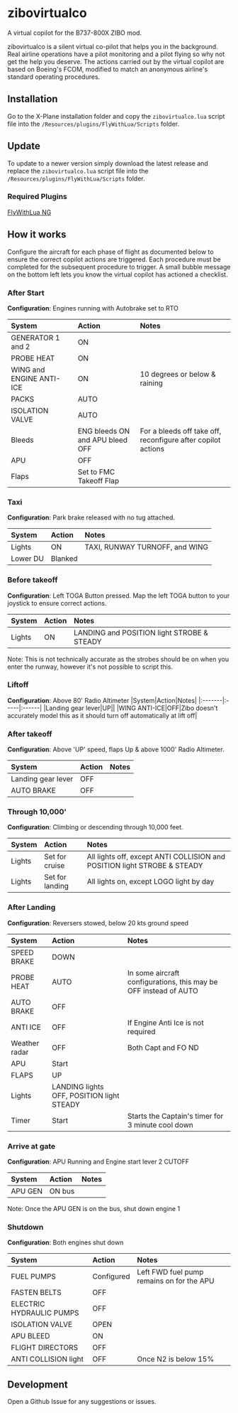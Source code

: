 # zibovirtualco

A virtual copilot for the B737-800X ZIBO mod.

zibovirtualco is a silent virtual co-pilot that helps you in the background. Real airline operations have a pilot monitoring and a pilot flying so why not get the help you deserve.
The actions carried out by the virtual copilot are based on Boeing's FCOM, modified to match an anonymous airline's standard operating procedures.

## Installation

Go to the X-Plane installation folder and copy the `zibovirtualco.lua` script file into the `/Resources/plugins/FlyWithLua/Scripts` folder.

## Update

To update to a newer version simply download the latest release and replace the `zibovirtualco.lua` script file into the `/Resources/plugins/FlyWithLua/Scripts` folder.

### Required Plugins

[FlyWithLua NG](https://forums.x-plane.org/index.php?/files/file/38445-flywithlua-ng-next-generation-edition-for-x-plane-11-win-lin-mac/)

## How it works

Configure the aircraft for each phase of flight as documented below to ensure the correct copilot actions are triggered. Each procedure must be completed for the subsequent procedure to trigger. A small bubble message on the bottom left lets you know the virtual copilot has actioned a checklist.

### After Start

**Configuration**: Engines running with Autobrake set to RTO

| System                   | Action                          | Notes                                                        |
| :----------------------- | :------------------------------ | :----------------------------------------------------------- |
| GENERATOR 1 and 2        | ON                              |                                                              |
| PROBE HEAT               | ON                              |                                                              |
| WING and ENGINE ANTI-ICE | ON                              | 10 degrees or below & raining                                |
| PACKS                    | AUTO                            |                                                              |
| ISOLATION VALVE          | AUTO                            |                                                              |
| Bleeds                   | ENG bleeds ON and APU bleed OFF | For a bleeds off take off, reconfigure after copilot actions |
| APU                      | OFF                             |                                                              |
| Flaps                    | Set to FMC Takeoff Flap         |                                                              |

### Taxi

**Configuration**: Park brake released with no tug attached.

| System   | Action  | Notes                          |
| :------- | :------ | :----------------------------- |
| Lights   | ON      | TAXI, RUNWAY TURNOFF, and WING |
| Lower DU | Blanked |                                |

### Before takeoff

**Configuration**: Left TOGA Button pressed. Map the left TOGA button to your joystick to ensure correct actions.

| System | Action | Notes                                      |
| :----- | :----- | :----------------------------------------- |
| Lights | ON     | LANDING and POSITION light STROBE & STEADY |

Note: This is not technically accurate as the strobes should be on when you enter the runway, however it's not possible to script this.

### Liftoff

**Configuration**: Above 80' Radio Altimeter
|System|Action|Notes|
|:-------|:-----|:------|
|Landing gear lever|UP||
|WING ANTI-ICE|OFF|Zibo doesn't accurately model this as it should turn off automatically at lift off|

### After takeoff

**Configuration**: Above 'UP' speed, flaps Up & above 1000' Radio Altimeter.

| System             | Action | Notes |
| :----------------- | :----- | :---- |
| Landing gear lever | OFF    |       |
| AUTO BRAKE         | OFF    |       |

### Through 10,000'

**Configuration**: Climbing or descending through 10,000 feet.

| System | Action          | Notes                                                                    |
| :----- | :-------------- | :----------------------------------------------------------------------- |
| Lights | Set for cruise  | All lights off, except ANTI COLLISION and POSITION light STROBE & STEADY |
| Lights | Set for landing | All lights on, except LOGO light by day                                  |

### After Landing

**Configuration**: Reversers stowed, below 20 kts ground speed

| System        | Action                                    | Notes                                                            |
| :------------ | :---------------------------------------- | :--------------------------------------------------------------- |
| SPEED BRAKE   | DOWN                                      |                                                                  |
| PROBE HEAT    | AUTO                                      | In some aircraft configurations, this may be OFF instead of AUTO |
| AUTO BRAKE    | OFF                                       |                                                                  |
| ANTI ICE      | OFF                                       | If Engine Anti Ice is not required                               |
| Weather radar | OFF                                       | Both Capt and FO ND                                              |
| APU           | Start                                     |                                                                  |
| FLAPS         | UP                                        |                                                                  |
| Lights        | LANDING lights OFF, POSITION light STEADY |                                                                  |
| Timer         | Start                                     | Starts the Captain's timer for 3 minute cool down                |

### Arrive at gate

**Configuration**: APU Running and Engine start lever 2 CUTOFF

| System  | Action | Notes |
| :------ | :----- | :---- |
| APU GEN | ON bus |       |

Note: Once the APU GEN is on the bus, shut down engine 1

### Shutdown

**Configuration**: Both engines shut down

| System                   | Action     | Notes                                     |
| :----------------------- | :--------- | :---------------------------------------- |
| FUEL PUMPS               | Configured | Left FWD fuel pump remains on for the APU |
| FASTEN BELTS             | OFF        |                                           |
| ELECTRIC HYDRAULIC PUMPS | OFF        |                                           |
| ISOLATION VALVE          | OPEN       |                                           |
| APU BLEED                | ON         |                                           |
| FLIGHT DIRECTORS         | OFF        |
| ANTI COLLISION light     | OFF        | Once N2 is below 15%                      |

## Development

Open a Github Issue for any suggestions or issues.
